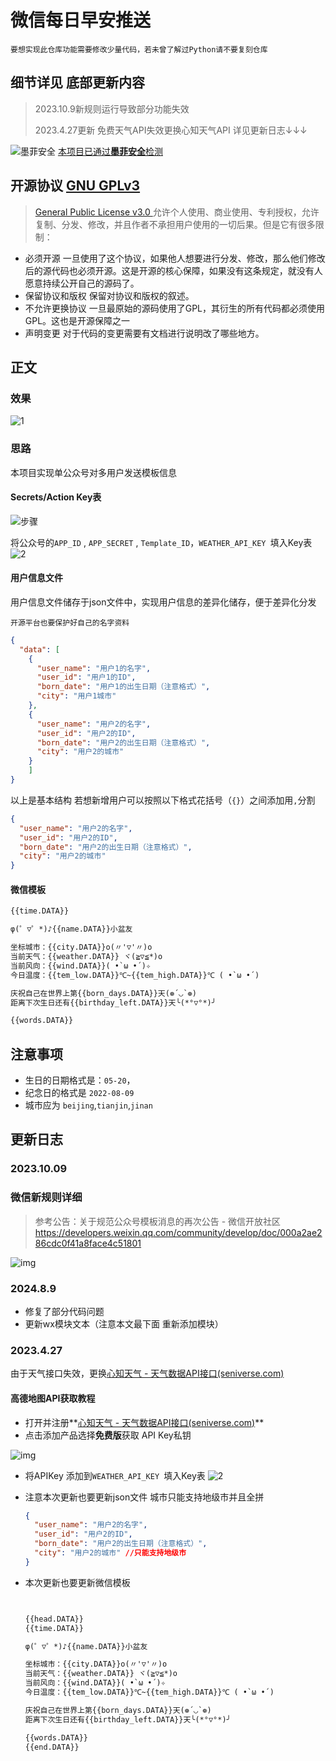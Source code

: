 # 微信每日早安推送

    要想实现此仓库功能需要修改少量代码，若未曾了解过Python请不要复刻仓库

## 细节详见 底部更新内容

> 2023.10.9新规则运行导致部分功能失效
> 
> 2023.4.27更新 免费天气API失效更换心知天气API 详见更新日志↓↓↓

![墨菲安全](https://s.murphysec.com/badge/fromann/DailyWechat.svg)
[本项目已通过**墨菲安全**检测](https://www.murphysec.com/p/fromann/DailyWechat)


## 开源协议 [GNU GPLv3](./LICENSE)

>[General Public License v3.0 ](./LICENSE)
允许个人使用、商业使用、专利授权，允许复制、分发、修改，并且作者不承担用户使用的一切后果。但是它有很多限制：
- 必须开源
一旦使用了这个协议，如果他人想要进行分发、修改，那么他们修改后的源代码也必须开源。这是开源的核心保障，如果没有这条规定，就没有人愿意持续公开自己的源码了。
- 保留协议和版权
保留对协议和版权的叙述。
- 不允许更换协议
一旦最原始的源码使用了GPL，其衍生的所有代码都必须使用GPL。这也是开源保障之一
- 声明变更
对于代码的变更需要有文档进行说明改了哪些地方。

## 正文
### 效果
![1](pic/show.jpg)
### 思路
本项目实现单公众号对多用户发送模板信息
#### Secrets/Action Key表

![步骤](pic/buzhou.png)

将公众号的`APP_ID` , `APP_SECRET` , `Template_ID`，`WEATHER_API_KEY `填入Key表
![2](pic/secret.png)

#### 用户信息文件
用户信息文件储存于json文件中，实现用户信息的差异化储存，便于差异化分发

    开源平台也要保护好自己的名字资料
~~~json
{
  "data": [
    {
      "user_name": "用户1的名字",
      "user_id": "用户1的ID",
      "born_date": "用户1的出生日期（注意格式）",
      "city": "用户1城市"
    },
    {
      "user_name": "用户2的名字",
      "user_id": "用户2的ID",
      "born_date": "用户2的出生日期（注意格式）",
      "city": "用户2的城市" 
    }
    ]
}
~~~
以上是基本结构
若想新增用户可以按照以下格式花括号（`{}`）之间添加用`,`分割
~~~json
{
  "user_name": "用户2的名字",
  "user_id": "用户2的ID",
  "born_date": "用户2的出生日期（注意格式）",
  "city": "用户2的城市" 
}
~~~
#### 微信模板

~~~txt
{{time.DATA}}

φ(゜▽゜*)♪{{name.DATA}}小盆友

坐标城市：{{city.DATA}}o(〃'▽'〃)o
当前天气：{{weather.DATA}} ヾ(≧▽≦*)o
当前风向：{{wind.DATA}}( •̀ ω •́ )✧
今日温度：{{tem_low.DATA}}℃~{{tem_high.DATA}}℃ ( •̀ ω •́ )

庆祝自己在世界上第{{born_days.DATA}}天(❁´◡`❁)
距离下次生日还有{{birthday_left.DATA}}天╰(*°▽°*)╯

{{words.DATA}}
~~~
## 注意事项

- 生日的日期格式是：`05-20`，
- 纪念日的格式是 `2022-08-09`
- 城市应为 `beijing`,`tianjin`,`jinan`

## 更新日志
### 2023.10.09
### 微信新规则详细
>参考公告：关于规范公众号模板消息的再次公告 - 微信开放社区 https://developers.weixin.qq.com/community/develop/doc/000a2ae286cdc0f41a8face4c51801

![img](pic/newissue.png)

### 2024.8.9
- 修复了部分代码问题
- 更新wx模块文本（注意本文最下面 重新添加模块）

### 2023.4.27

由于天气接口失效，更换[心知天气 - 天气数据API接口(seniverse.com)](https://www.seniverse.com/)

#### 高德地图API获取教程

- 打开并注册**[心知天气 - 天气数据API接口(seniverse.com)](https://link.zhihu.com/?target=https%3A//lbs.amap.com/)**
- 点击添加产品选择**免费版**获取 API Key私钥

![img](pic/weather.png)

- 将APIKey 添加到`WEATHER_API_KEY `填入Key表
  ![2](pic/secret.png)

- 注意本次更新也要更新json文件 城市只能支持地级市并且全拼

  ~~~json
  {
    "user_name": "用户2的名字",
    "user_id": "用户2的ID",
    "born_date": "用户2的出生日期（注意格式）",
    "city": "用户2的城市" //只能支持地级市
  }
  ~~~


- 本次更新也要更新微信模板

  ~~~txt
  
  
  {{head.DATA}}
  {{time.DATA}}
  
  φ(゜▽゜*)♪{{name.DATA}}小盆友
  
  坐标城市：{{city.DATA}}o(〃'▽'〃)o
  当前天气：{{weather.DATA}} ヾ(≧▽≦*)o
  当前风向：{{wind.DATA}}( •̀ ω •́ )✧
  今日温度：{{tem_low.DATA}}℃~{{tem_high.DATA}}℃ ( •̀ ω •́ )
  
  庆祝自己在世界上第{{born_days.DATA}}天(❁´◡`❁)
  距离下次生日还有{{birthday_left.DATA}}天╰(*°▽°*)╯
  
  {{words.DATA}}
  {{end.DATA}}
  ~~~

  
